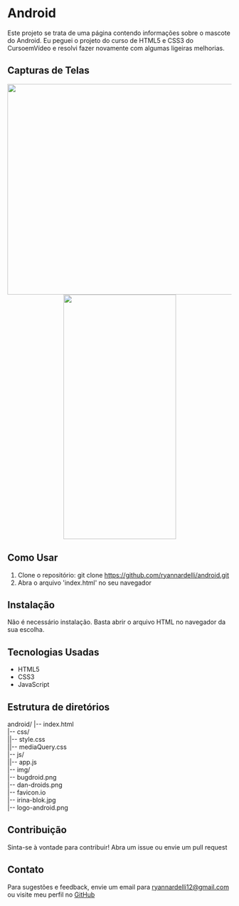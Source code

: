 # Android
Este projeto se trata de uma página contendo informações sobre o mascote do Android. Eu peguei o projeto do curso de HTML5 e CSS3 do CursoemVídeo e resolvi fazer novamente com algumas ligeiras melhorias.

## Capturas de Telas

<p align="center">
  <img src="https://github.com/ryannardelli/android/assets/124520379/7ae20f6e-c244-4fc3-b474-34bfd634b587" width="700" height="472">
  <img src="https://github.com/ryannardelli/android/assets/124520379/e5d66297-b6dc-4c1d-a7e8-f8479a0eabc7" width="253" height="548">
</p>

## Como Usar

1. Clone o repositório: git clone https://github.com/ryannardelli/android.git
2. Abra o arquivo 'index.html' no seu navegador

## Instalação

Não é necessário instalação. Basta abrir o arquivo HTML no navegador da sua escolha.

## Tecnologias Usadas

- HTML5
- CSS3
- JavaScript

## Estrutura de diretórios

android/
|-- index.html <br>
|-- css/ <br>
||-- style.css <br>
||-- mediaQuery.css <br>
|-- js/ <br>
||-- app.js <br>
|-- img/ <br>
|-- bugdroid.png <br>
|-- dan-droids.png <br>
|-- favicon.io <br>
|-- irina-blok.jpg <br>
|-- logo-android.png <br>

## Contribuição

Sinta-se à vontade para contribuir! Abra um issue ou envie um pull request

## Contato

Para sugestões e feedback, envie um email para [ryannardelli12@gmail.com](mailto:ryannardelli12@gmail.com) ou visite meu perfil no [GitHub](https://github.com/ryannardelli)
